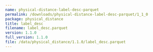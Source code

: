 ```yaml
---
name: physical-distance-label-desc-parquet
permalink: /downloads/physical-distance-label-desc-parquet/1_1_0
package: physical_distance
title: label_desc
filename: label_desc.parquet
version: 1.1.0
full_version: 1.1.0
file: /data/physical_distance/1.1.0/label_desc.parquet
---
```

